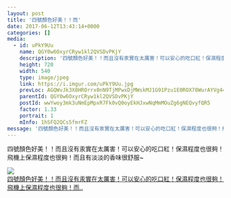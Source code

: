 ```yaml
---
layout: post
title: '四號顏色好美！！而' 
date: 2017-06-12T13:43:14+0000 
categories: [] 
media:
  - id: uPkY9Uu
    name: QGY0w6OxyrCRyw1kl2QVSDvPKjY
    description: '四號顏色好美！！而且沒有汞實在太厲害！可以安心的吃口紅！保濕程度也很夠！飛機上保濕程度也很夠！而..'   
    height: 720
    width: 540
    type: image/jpeg
    link: https://i.imgur.com/uPkY9Uu.jpg
    prevLoc: AGQWvJk3X8HROrrx0nN9TjMPwxDjMWskMJ1G91Pzu1E0ROX78WurAYVg449niL9zmYlO7lHD3L8LG4o1Tygr4841vDu8rmWvmnwPF6KpZWvAvruKE4EGpzvOSqZMprADEGh3rPYMpQKXCxvMYOPzQMu8QYQOqRr5ilKgJM2Ooof3Rjr3JlYXcq3norBZp8uxwgjg2A6vCmDmROkL8PtDXgMVq3z4fOD9nz4rYwUwq0KlYmvyumJNLp2WwBfpOgGxnnPLcZoo
    parentId: QGY0w6OxyrCRyw1kl2QVSDvPKjY
    postId: wwYwoy3mk3uNmEpMpxR7Fk0vQ0oyEkHJxwNqMmMOuZg6gNEQvyfQR5
    factor: 1.33
    portrait: 1
    mInfo: 1hSFQ2QCs5fmrFZ
message: '四號顏色好美！！而且沒有汞實在太厲害！可以安心的吃口紅！保濕程度也很夠！飛機上保濕程度也很夠！而且有淡淡的香味很舒服~'  
---
```


四號顏色好美！！而且沒有汞實在太厲害！可以安心的吃口紅！保濕程度也很夠！飛機上保濕程度也很夠！而且有淡淡的香味很舒服~


[//]: #media:  
<a href="https://i.imgur.com/uPkY9Uu.jpg"><img class="postImage" src="https://i.imgur.com/uPkY9Uuh.jpg" />  
四號顏色好美！！而且沒有汞實在太厲害！可以安心的吃口紅！保濕程度也很夠！飛機上保濕程度也很夠！而..  
 </a>   
